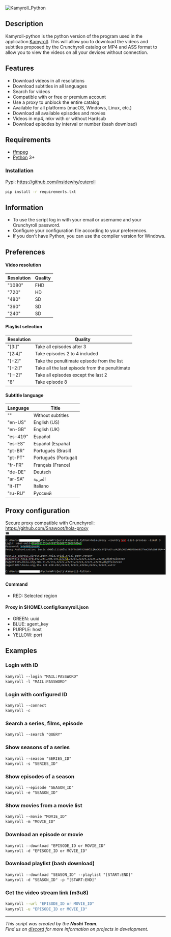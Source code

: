 ![Kamyroll_Python](https://github.com/hyugogirubato/Kamyroll-Python/raw/6c4908104ea278743152f3ac53015f8eab95b14e/Presentation/img_title.png)

## Description
Kamyroll-python is the python version of the program used in the application [Kamyroll](https://github.com/hyugogirubato/Kamyroll). This will allow you to download the videos and subtitles proposed by the Crunchyroll catalog or MP4 and ASS format to allow you to view the videos on all your devices without connection.
 
## Features
- Download videos in all resolutions
- Download subtitles in all languages
- Search for videos
- Compatible with or free or premium account
- Use a proxy to unblock the entire catalog
- Available for all platforms (macOS, Windows, Linux, etc.)
- Download all available episodes and movies
- Videos in mp4, mkv with or without Hardsub
- Download episodes by interval or number (bash download)

## Requirements
- [ffmpeg](https://www.ffmpeg.org)
- [Python](https://www.python.org/downloads) 3+

### Installation
Pypi: https://github.com/insidewhy/cuteroll

```bash
pip install -r requirements.txt
```

## Information
 - To use the script log in with your email or username and your Crunchyroll password.
 - Configure your configuration file according to your preferences.
 - If you don't have Python, you can use the compiler version for Windows.

## Preferences

#### Video resolution

Resolution | Quality
------------ | -------------
"1080" | FHD
"720" | HD
"480" | SD
"360" | SD
"240" | SD

#### Playlist selection

Resolution | Quality
------------ | -------------
"[3:]" | Take all episodes after 3
"[2:4]" | Take episodes 2 to 4 included
"[-2]" | Take the penultimate episode from the list
"[-2:]" | Take all the last episode from the penultimate
"[:-2]" | Take all episodes except the last 2
"8" | Take episode 8

#### Subtitle language 

Language | Title
------------ | -------------
"" | Without subtitles
"en-US" | English (US)
"en-GB" | English (UK)
"es-419" | Español
"es-ES" | Español (España)
"pt-BR" |Português (Brasil)
"pt-PT" | Português (Portugal)
"fr-FR" | Français (France)
"de-DE" | Deutsch
"ar-SA" | العربية
"it-IT" | Italiano
"ru-RU" | Русский

## Proxy configuration
Secure proxy compatible with Crunchyroll: https://github.com/Snawoot/hola-proxy
![proxy_example](/resources/img_proxy.png)

#### Command
- RED: Selected region
  
#### Proxy in $HOME/.config/kamyroll.json
- GREEN: uuid
- BLUE: agent\_key
- PURPLE: host
- YELLOW: port

## Examples

### Login with ID
```
kamyroll --login "MAIL:PASSWORD"
kamyroll -l "MAIL:PASSWORD"
```

### Login with configured ID
```
kamyroll --connect
kamyroll -c
```

### Search a series, films, episode
```
kamyroll --search "QUERY"
```

### Show seasons of a series
```
kamyroll --season "SERIES_ID"
kamyroll -s "SERIES_ID"
```

### Show episodes of a season
```
kamyroll --episode "SEASON_ID"
kamyroll -e "SEASON_ID"
```

### Show movies from a movie list
```
kamyroll --movie "MOVIE_ID"
kamyroll -m "MOVIE_ID"
```

### Download an episode or movie
```
kamyroll --download "EPISODE_ID or MOVIE_ID"
kamyroll -d "EPISODE_ID or MOVIE_ID"
```

### Download playlist (bash download)
```
kamyroll --download "SEASON_ID" --playlist "[START:END]"
kamyroll -d "SEASON_ID" -p "[START:END]"
```

### Get the video stream link (m3u8)
```bash
kamyroll --url "EPISODE_ID or MOVIE_ID"
kamyroll -u "EPISODE_ID or MOVIE_ID"
```

---
*This script was created by the __Nashi Team__.  
Find us on [discord](https://discord.com/invite/g6JzYbh) for more information on projects in development.*
